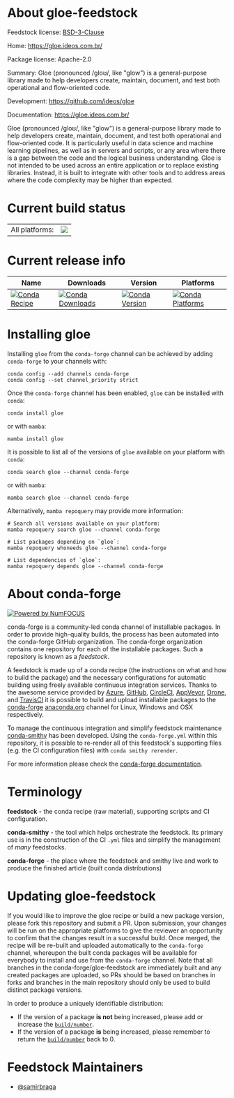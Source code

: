About gloe-feedstock
====================

Feedstock license: [BSD-3-Clause](https://github.com/conda-forge/gloe-feedstock/blob/main/LICENSE.txt)

Home: https://gloe.ideos.com.br/

Package license: Apache-2.0

Summary: Gloe (pronounced /ɡloʊ/, like "glow") is a general-purpose library made to help developers create, maintain, document, and test both operational and flow-oriented code.

Development: https://github.com/ideos/gloe

Documentation: https://gloe.ideos.com.br/

Gloe (pronounced /ɡloʊ/, like "glow") is a general-purpose library made to help
developers create, maintain, document, and test both operational and flow-oriented
code. It is particularly useful in data science and machine learning pipelines, as
well as in servers and scripts, or any area where there is a gap between the code
and the logical business understanding. Gloe is not intended to be used across an
entire application or to replace existing libraries. Instead, it is built to
integrate with other tools and to address areas where the code complexity may be
higher than expected.


Current build status
====================


<table><tr><td>All platforms:</td>
    <td>
      <a href="https://dev.azure.com/conda-forge/feedstock-builds/_build/latest?definitionId=22226&branchName=main">
        <img src="https://dev.azure.com/conda-forge/feedstock-builds/_apis/build/status/gloe-feedstock?branchName=main">
      </a>
    </td>
  </tr>
</table>

Current release info
====================

| Name | Downloads | Version | Platforms |
| --- | --- | --- | --- |
| [![Conda Recipe](https://img.shields.io/badge/recipe-gloe-green.svg)](https://anaconda.org/conda-forge/gloe) | [![Conda Downloads](https://img.shields.io/conda/dn/conda-forge/gloe.svg)](https://anaconda.org/conda-forge/gloe) | [![Conda Version](https://img.shields.io/conda/vn/conda-forge/gloe.svg)](https://anaconda.org/conda-forge/gloe) | [![Conda Platforms](https://img.shields.io/conda/pn/conda-forge/gloe.svg)](https://anaconda.org/conda-forge/gloe) |

Installing gloe
===============

Installing `gloe` from the `conda-forge` channel can be achieved by adding `conda-forge` to your channels with:

```
conda config --add channels conda-forge
conda config --set channel_priority strict
```

Once the `conda-forge` channel has been enabled, `gloe` can be installed with `conda`:

```
conda install gloe
```

or with `mamba`:

```
mamba install gloe
```

It is possible to list all of the versions of `gloe` available on your platform with `conda`:

```
conda search gloe --channel conda-forge
```

or with `mamba`:

```
mamba search gloe --channel conda-forge
```

Alternatively, `mamba repoquery` may provide more information:

```
# Search all versions available on your platform:
mamba repoquery search gloe --channel conda-forge

# List packages depending on `gloe`:
mamba repoquery whoneeds gloe --channel conda-forge

# List dependencies of `gloe`:
mamba repoquery depends gloe --channel conda-forge
```


About conda-forge
=================

[![Powered by
NumFOCUS](https://img.shields.io/badge/powered%20by-NumFOCUS-orange.svg?style=flat&colorA=E1523D&colorB=007D8A)](https://numfocus.org)

conda-forge is a community-led conda channel of installable packages.
In order to provide high-quality builds, the process has been automated into the
conda-forge GitHub organization. The conda-forge organization contains one repository
for each of the installable packages. Such a repository is known as a *feedstock*.

A feedstock is made up of a conda recipe (the instructions on what and how to build
the package) and the necessary configurations for automatic building using freely
available continuous integration services. Thanks to the awesome service provided by
[Azure](https://azure.microsoft.com/en-us/services/devops/), [GitHub](https://github.com/),
[CircleCI](https://circleci.com/), [AppVeyor](https://www.appveyor.com/),
[Drone](https://cloud.drone.io/welcome), and [TravisCI](https://travis-ci.com/)
it is possible to build and upload installable packages to the
[conda-forge](https://anaconda.org/conda-forge) [anaconda.org](https://anaconda.org/)
channel for Linux, Windows and OSX respectively.

To manage the continuous integration and simplify feedstock maintenance
[conda-smithy](https://github.com/conda-forge/conda-smithy) has been developed.
Using the ``conda-forge.yml`` within this repository, it is possible to re-render all of
this feedstock's supporting files (e.g. the CI configuration files) with ``conda smithy rerender``.

For more information please check the [conda-forge documentation](https://conda-forge.org/docs/).

Terminology
===========

**feedstock** - the conda recipe (raw material), supporting scripts and CI configuration.

**conda-smithy** - the tool which helps orchestrate the feedstock.
                   Its primary use is in the construction of the CI ``.yml`` files
                   and simplify the management of *many* feedstocks.

**conda-forge** - the place where the feedstock and smithy live and work to
                  produce the finished article (built conda distributions)


Updating gloe-feedstock
=======================

If you would like to improve the gloe recipe or build a new
package version, please fork this repository and submit a PR. Upon submission,
your changes will be run on the appropriate platforms to give the reviewer an
opportunity to confirm that the changes result in a successful build. Once
merged, the recipe will be re-built and uploaded automatically to the
`conda-forge` channel, whereupon the built conda packages will be available for
everybody to install and use from the `conda-forge` channel.
Note that all branches in the conda-forge/gloe-feedstock are
immediately built and any created packages are uploaded, so PRs should be based
on branches in forks and branches in the main repository should only be used to
build distinct package versions.

In order to produce a uniquely identifiable distribution:
 * If the version of a package **is not** being increased, please add or increase
   the [``build/number``](https://docs.conda.io/projects/conda-build/en/latest/resources/define-metadata.html#build-number-and-string).
 * If the version of a package **is** being increased, please remember to return
   the [``build/number``](https://docs.conda.io/projects/conda-build/en/latest/resources/define-metadata.html#build-number-and-string)
   back to 0.

Feedstock Maintainers
=====================

* [@samirbraga](https://github.com/samirbraga/)

